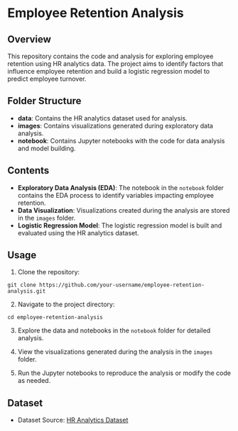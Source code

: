 # Employee Retention Analysis

## Overview
This repository contains the code and analysis for exploring employee retention using HR analytics data. The project aims to identify factors that influence employee retention and build a logistic regression model to predict employee turnover.

## Folder Structure
- **data**: Contains the HR analytics dataset used for analysis.
- **images**: Contains visualizations generated during exploratory data analysis.
- **notebook**: Contains Jupyter notebooks with the code for data analysis and model building.

## Contents
- **Exploratory Data Analysis (EDA)**: The notebook in the `notebook` folder contains the EDA process to identify variables impacting employee retention.
- **Data Visualization**: Visualizations created during the analysis are stored in the `images` folder.
- **Logistic Regression Model**: The logistic regression model is built and evaluated using the HR analytics dataset.

## Usage
1. Clone the repository:
   
`git clone https://github.com/your-username/employee-retention-analysis.git`

2. Navigate to the project directory:

`cd employee-retention-analysis`

3. Explore the data and notebooks in the `notebook` folder for detailed analysis.

4. View the visualizations generated during the analysis in the `images` folder.

5. Run the Jupyter notebooks to reproduce the analysis or modify the code as needed.

## Dataset
- Dataset Source: [HR Analytics Dataset](https://www.kaggle.com/giripujar/hr-analytics)
